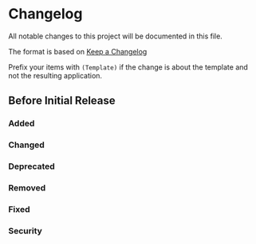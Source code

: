 ﻿# Changelog
All notable changes to this project will be documented in this file.

The format is based on [Keep a Changelog](http://keepachangelog.com/en/1.0.0/)

Prefix your items with `(Template)` if the change is about the template and not the resulting application.

## Before Initial Release

### Added

### Changed

### Deprecated

### Removed

### Fixed

### Security

